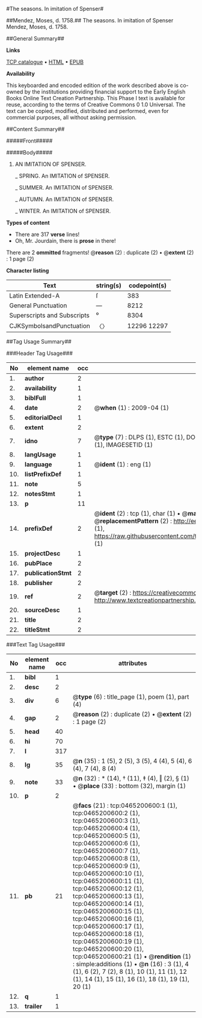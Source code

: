 #The seasons. In imitation of Spenser#

##Mendez, Moses, d. 1758.##
The seasons. In imitation of Spenser
Mendez, Moses, d. 1758.

##General Summary##

**Links**

[TCP catalogue](http://www.ota.ox.ac.uk/tcp/)  • 
[HTML](http://tei.it.ox.ac.uk/tcp/Texts-HTML/free/004/004777310.html)  • 
[EPUB](http://tei.it.ox.ac.uk/tcp/Texts-EPUB/free/004/004777310.epub)

**Availability**

This keyboarded and encoded edition of the
	       work described above is co-owned by the institutions
	       providing financial support to the Early English Books
	       Online Text Creation Partnership. This Phase I text is
	       available for reuse, according to the terms of Creative
	       Commons 0 1.0 Universal. The text can be copied,
	       modified, distributed and performed, even for
	       commercial purposes, all without asking permission.


##Content Summary##

#####Front#####

#####Body#####

1. AN IMITATION OF SPENSER.

    _ SPRING. An IMITATION of SPENSER.

    _ SUMMER. An IMITATION of SPENSER.

    _ AUTUMN. An IMITATION of SPENSER.

    _ WINTER. An IMITATION of SPENSER.

**Types of content**

  * There are 317 **verse** lines!
  * Oh, Mr. Jourdain, there is **prose** in there!

There are 2 **ommitted** fragments! 
 @__reason__ (2) : duplicate (2)  •  @__extent__ (2) : 1 page (2)

**Character listing**


|Text|string(s)|codepoint(s)|
|---|---|---|
|Latin Extended-A|ſ|383|
|General Punctuation|—|8212|
|Superscripts             and Subscripts|⁰|8304|
|CJKSymbolsandPunctuation|〈〉|12296 12297|

##Tag Usage Summary##

###Header Tag Usage###

|No|element name|occ|attributes|
|---|---|---|---|
|1.|__author__|2||
|2.|__availability__|1||
|3.|__biblFull__|1||
|4.|__date__|2| @__when__ (1) : 2009-04 (1)|
|5.|__editorialDecl__|1||
|6.|__extent__|2||
|7.|__idno__|7| @__type__ (7) : DLPS (1), ESTC (1), DOCNO (1), TCP (1), GALEDOCNO (1), CONTENTSET (1), IMAGESETID (1)|
|8.|__langUsage__|1||
|9.|__language__|1| @__ident__ (1) : eng (1)|
|10.|__listPrefixDef__|1||
|11.|__note__|5||
|12.|__notesStmt__|1||
|13.|__p__|11||
|14.|__prefixDef__|2| @__ident__ (2) : tcp (1), char (1)  •  @__matchPattern__ (2) : ([0-9\-]+):([0-9IVX]+) (1), (.+) (1)  •  @__replacementPattern__ (2) : http://eebo.chadwyck.com/downloadtiff?vid=$1&page=$2 (1), https://raw.githubusercontent.com/textcreationpartnership/Texts/master/tcpchars.xml#$1 (1)|
|15.|__projectDesc__|1||
|16.|__pubPlace__|2||
|17.|__publicationStmt__|2||
|18.|__publisher__|2||
|19.|__ref__|2| @__target__ (2) : https://creativecommons.org/publicdomain/zero/1.0/ (1), http://www.textcreationpartnership.org/docs/. (1)|
|20.|__sourceDesc__|1||
|21.|__title__|2||
|22.|__titleStmt__|2||


###Text Tag Usage###

|No|element name|occ|attributes|
|---|---|---|---|
|1.|__bibl__|1||
|2.|__desc__|2||
|3.|__div__|6| @__type__ (6) : title_page (1), poem (1), part (4)|
|4.|__gap__|2| @__reason__ (2) : duplicate (2)  •  @__extent__ (2) : 1 page (2)|
|5.|__head__|40||
|6.|__hi__|70||
|7.|__l__|317||
|8.|__lg__|35| @__n__ (35) : 1 (5), 2 (5), 3 (5), 4 (4), 5 (4), 6 (4), 7 (4), 8 (4)|
|9.|__note__|33| @__n__ (32) : * (14), † (11), ‡ (4), ‖ (2), § (1)  •  @__place__ (33) : bottom (32), margin (1)|
|10.|__p__|2||
|11.|__pb__|21| @__facs__ (21) : tcp:0465200600:1 (1), tcp:0465200600:2 (1), tcp:0465200600:3 (1), tcp:0465200600:4 (1), tcp:0465200600:5 (1), tcp:0465200600:6 (1), tcp:0465200600:7 (1), tcp:0465200600:8 (1), tcp:0465200600:9 (1), tcp:0465200600:10 (1), tcp:0465200600:11 (1), tcp:0465200600:12 (1), tcp:0465200600:13 (1), tcp:0465200600:14 (1), tcp:0465200600:15 (1), tcp:0465200600:16 (1), tcp:0465200600:17 (1), tcp:0465200600:18 (1), tcp:0465200600:19 (1), tcp:0465200600:20 (1), tcp:0465200600:21 (1)  •  @__rendition__ (1) : simple:additions (1)  •  @__n__ (16) : 3 (1), 4 (1), 6 (2), 7 (2), 8 (1), 10 (1), 11 (1), 12 (1), 14 (1), 15 (1), 16 (1), 18 (1), 19 (1), 20 (1)|
|12.|__q__|1||
|13.|__trailer__|1||
